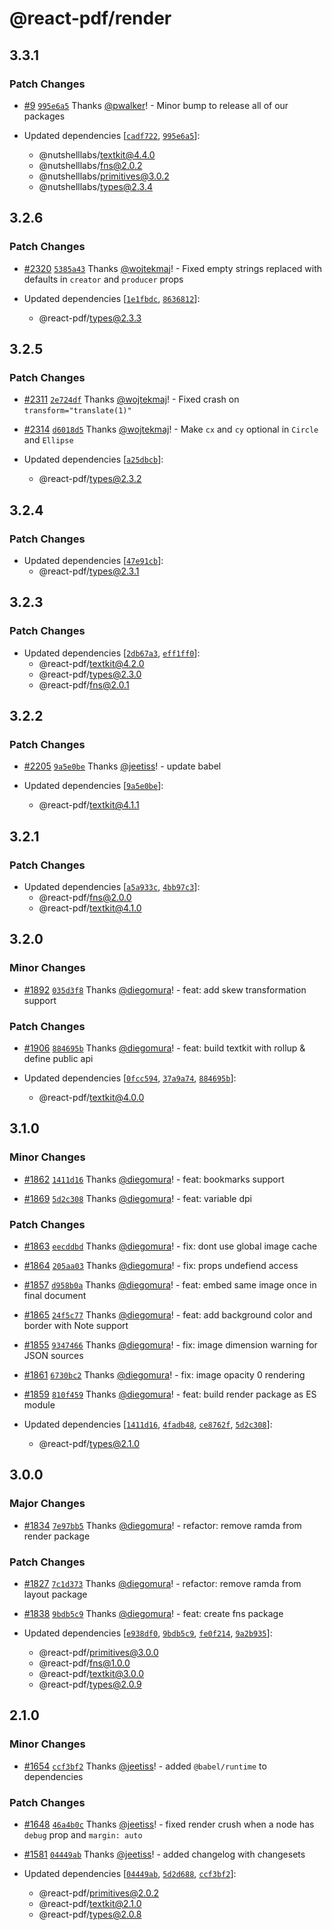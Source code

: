 # @react-pdf/render

## 3.3.1

### Patch Changes

- [#9](https://github.com/nutshelllabs/react-pdf/pull/9) [`995e6a5`](https://github.com/nutshelllabs/react-pdf/commit/995e6a5ea74e105448cd4683745ea272646402b7) Thanks [@pwalker](https://github.com/pwalker)! - Minor bump to release all of our packages

- Updated dependencies [[`cadf722`](https://github.com/nutshelllabs/react-pdf/commit/cadf722b5275fd7981b49682b2eb353798772d6e), [`995e6a5`](https://github.com/nutshelllabs/react-pdf/commit/995e6a5ea74e105448cd4683745ea272646402b7)]:
  - @nutshelllabs/textkit@4.4.0
  - @nutshelllabs/fns@2.0.2
  - @nutshelllabs/primitives@3.0.2
  - @nutshelllabs/types@2.3.4

## 3.2.6

### Patch Changes

- [#2320](https://github.com/diegomura/react-pdf/pull/2320) [`5385a43`](https://github.com/diegomura/react-pdf/commit/5385a438cb4876d1dc00d49d5fdd2e07c0d16167) Thanks [@wojtekmaj](https://github.com/wojtekmaj)! - Fixed empty strings replaced with defaults in `creator` and `producer` props

- Updated dependencies [[`1e1fbdc`](https://github.com/diegomura/react-pdf/commit/1e1fbdc3c33ced46d8c7ebba7a196733cb789d59), [`8636812`](https://github.com/diegomura/react-pdf/commit/86368122ed87621d19ae3bc248080e17703d9fcb)]:
  - @react-pdf/types@2.3.3

## 3.2.5

### Patch Changes

- [#2311](https://github.com/diegomura/react-pdf/pull/2311) [`2e724df`](https://github.com/diegomura/react-pdf/commit/2e724dfaff3c9b39e9862d24b0d0e037c8a9e8c2) Thanks [@wojtekmaj](https://github.com/wojtekmaj)! - Fixed crash on `transform="translate(1)"`

* [#2314](https://github.com/diegomura/react-pdf/pull/2314) [`d6018d5`](https://github.com/diegomura/react-pdf/commit/d6018d5a80492270ff5f5b4c00e694f7dc1cd93f) Thanks [@wojtekmaj](https://github.com/wojtekmaj)! - Make `cx` and `cy` optional in `Circle` and `Ellipse`

* Updated dependencies [[`a25dbcb`](https://github.com/diegomura/react-pdf/commit/a25dbcb32b65c300f5b088e8b210bb0c1abca5c2)]:
  - @react-pdf/types@2.3.2

## 3.2.4

### Patch Changes

- Updated dependencies [[`47e91cb`](https://github.com/diegomura/react-pdf/commit/47e91cbd8016046bb4e8389ba0d1c7ede9edce59)]:
  - @react-pdf/types@2.3.1

## 3.2.3

### Patch Changes

- Updated dependencies [[`2db67a3`](https://github.com/diegomura/react-pdf/commit/2db67a38b9be98b7816a2b5aa4733446b95e3724), [`eff1ff0`](https://github.com/diegomura/react-pdf/commit/eff1ff0fefcd710994e4654904ef55843af76a17)]:
  - @react-pdf/textkit@4.2.0
  - @react-pdf/types@2.3.0
  - @react-pdf/fns@2.0.1

## 3.2.2

### Patch Changes

- [#2205](https://github.com/diegomura/react-pdf/pull/2205) [`9a5e0be`](https://github.com/diegomura/react-pdf/commit/9a5e0befb89756db07ce053192a136df9d4ba905) Thanks [@jeetiss](https://github.com/jeetiss)! - update babel

- Updated dependencies [[`9a5e0be`](https://github.com/diegomura/react-pdf/commit/9a5e0befb89756db07ce053192a136df9d4ba905)]:
  - @react-pdf/textkit@4.1.1

## 3.2.1

### Patch Changes

- Updated dependencies [[`a5a933c`](https://github.com/diegomura/react-pdf/commit/a5a933c9733e4c77338ef76a2b3545b84a646a81), [`4bb97c3`](https://github.com/diegomura/react-pdf/commit/4bb97c3b92e82d7d7be2698c770f42560c6fcab6)]:
  - @react-pdf/fns@2.0.0
  - @react-pdf/textkit@4.1.0

## 3.2.0

### Minor Changes

- [#1892](https://github.com/diegomura/react-pdf/pull/1892) [`035d3f8`](https://github.com/diegomura/react-pdf/commit/035d3f8d24fa4f4af9f350950d81b51547858367) Thanks [@diegomura](https://github.com/diegomura)! - feat: add skew transformation support

### Patch Changes

- [#1906](https://github.com/diegomura/react-pdf/pull/1906) [`884695b`](https://github.com/diegomura/react-pdf/commit/884695b44feb974f155c83e0714e8e939b4f641b) Thanks [@diegomura](https://github.com/diegomura)! - feat: build textkit with rollup & define public api

- Updated dependencies [[`0fcc594`](https://github.com/diegomura/react-pdf/commit/0fcc594310d5af30ca1e752b3efc7a047e813dcb), [`37a9a74`](https://github.com/diegomura/react-pdf/commit/37a9a747f7677fa05e3ddf5669c0379aa65c1e39), [`884695b`](https://github.com/diegomura/react-pdf/commit/884695b44feb974f155c83e0714e8e939b4f641b)]:
  - @react-pdf/textkit@4.0.0

## 3.1.0

### Minor Changes

- [#1862](https://github.com/diegomura/react-pdf/pull/1862) [`1411d16`](https://github.com/diegomura/react-pdf/commit/1411d162e04ca237bad93729695c363fdf4bdbeb) Thanks [@diegomura](https://github.com/diegomura)! - feat: bookmarks support

* [#1869](https://github.com/diegomura/react-pdf/pull/1869) [`5d2c308`](https://github.com/diegomura/react-pdf/commit/5d2c3088cf438a8abf1038b14a21117fecf59d57) Thanks [@diegomura](https://github.com/diegomura)! - feat: variable dpi

### Patch Changes

- [#1863](https://github.com/diegomura/react-pdf/pull/1863) [`eecddbd`](https://github.com/diegomura/react-pdf/commit/eecddbda083561273eda21ee9b8d6107ad21800b) Thanks [@diegomura](https://github.com/diegomura)! - fix: dont use global image cache

* [#1864](https://github.com/diegomura/react-pdf/pull/1864) [`205aa03`](https://github.com/diegomura/react-pdf/commit/205aa0334c67e7436d0a35b95b919ecee189a192) Thanks [@diegomura](https://github.com/diegomura)! - fix: props undefiend access

- [#1857](https://github.com/diegomura/react-pdf/pull/1857) [`d958b0a`](https://github.com/diegomura/react-pdf/commit/d958b0ae06a61c157b2581488a9121a0464222f4) Thanks [@diegomura](https://github.com/diegomura)! - feat: embed same image once in final document

* [#1865](https://github.com/diegomura/react-pdf/pull/1865) [`24f5c77`](https://github.com/diegomura/react-pdf/commit/24f5c77706e12dbab45053cb704a2fe7cf60eb53) Thanks [@diegomura](https://github.com/diegomura)! - feat: add background color and border with Note support

- [#1855](https://github.com/diegomura/react-pdf/pull/1855) [`9347466`](https://github.com/diegomura/react-pdf/commit/9347466e8cd33d149678903cf4cf53850a8fc64a) Thanks [@diegomura](https://github.com/diegomura)! - fix: image dimension warning for JSON sources

* [#1861](https://github.com/diegomura/react-pdf/pull/1861) [`6730bc2`](https://github.com/diegomura/react-pdf/commit/6730bc210712e6fc67b94f89f23a3d86f6a203f9) Thanks [@diegomura](https://github.com/diegomura)! - fix: image opacity 0 rendering

- [#1859](https://github.com/diegomura/react-pdf/pull/1859) [`810f459`](https://github.com/diegomura/react-pdf/commit/810f45904e9abeaff5583ed4ceb6d77e123bbaea) Thanks [@diegomura](https://github.com/diegomura)! - feat: build render package as ES module

- Updated dependencies [[`1411d16`](https://github.com/diegomura/react-pdf/commit/1411d162e04ca237bad93729695c363fdf4bdbeb), [`4fadb48`](https://github.com/diegomura/react-pdf/commit/4fadb48983d7269452f89f80c7e341ece859aaee), [`ce8762f`](https://github.com/diegomura/react-pdf/commit/ce8762f6de5c796e69ec5a225c7f3ff9c619a960), [`5d2c308`](https://github.com/diegomura/react-pdf/commit/5d2c3088cf438a8abf1038b14a21117fecf59d57)]:
  - @react-pdf/types@2.1.0

## 3.0.0

### Major Changes

- [#1834](https://github.com/diegomura/react-pdf/pull/1834) [`7e97bb5`](https://github.com/diegomura/react-pdf/commit/7e97bb579aaa847e5a2de650b5b327ac90a465c7) Thanks [@diegomura](https://github.com/diegomura)! - refactor: remove ramda from render package

### Patch Changes

- [#1827](https://github.com/diegomura/react-pdf/pull/1827) [`7c1d373`](https://github.com/diegomura/react-pdf/commit/7c1d373a06b04369e762069be4b96d4e40371ecc) Thanks [@diegomura](https://github.com/diegomura)! - refactor: remove ramda from layout package

* [#1838](https://github.com/diegomura/react-pdf/pull/1838) [`9bdb5c9`](https://github.com/diegomura/react-pdf/commit/9bdb5c934a822340754cd4c892d399f91f6218de) Thanks [@diegomura](https://github.com/diegomura)! - feat: create fns package

* Updated dependencies [[`e938df0`](https://github.com/diegomura/react-pdf/commit/e938df0857642707b10b7f65f17ed22dc394ac1b), [`9bdb5c9`](https://github.com/diegomura/react-pdf/commit/9bdb5c934a822340754cd4c892d399f91f6218de), [`fe0f214`](https://github.com/diegomura/react-pdf/commit/fe0f214dbbf2f632b852ebfe65f886ecc4dd6953), [`9a2b935`](https://github.com/diegomura/react-pdf/commit/9a2b935cfe173f80425ed87d9f474da271c050d2)]:
  - @react-pdf/primitives@3.0.0
  - @react-pdf/fns@1.0.0
  - @react-pdf/textkit@3.0.0
  - @react-pdf/types@2.0.9

## 2.1.0

### Minor Changes

- [#1654](https://github.com/diegomura/react-pdf/pull/1654) [`ccf3bf2`](https://github.com/diegomura/react-pdf/commit/ccf3bf22867a9bd49668cdd3543ec32492a40e4b) Thanks [@jeetiss](https://github.com/jeetiss)! - added `@babel/runtime` to dependencies

### Patch Changes

- [#1648](https://github.com/diegomura/react-pdf/pull/1648) [`46a4b0c`](https://github.com/diegomura/react-pdf/commit/46a4b0c88836e0653db0c8bae6f71f969882277c) Thanks [@jeetiss](https://github.com/jeetiss)! - fixed render crush when a node has `debug` prop and `margin: auto`

* [#1581](https://github.com/diegomura/react-pdf/pull/1581) [`04449ab`](https://github.com/diegomura/react-pdf/commit/04449ab352db0cca2155024dd3e8c690e42193ca) Thanks [@jeetiss](https://github.com/jeetiss)! - added changelog with changesets

* Updated dependencies [[`04449ab`](https://github.com/diegomura/react-pdf/commit/04449ab352db0cca2155024dd3e8c690e42193ca), [`5d2d688`](https://github.com/diegomura/react-pdf/commit/5d2d688e18c830bb96c6e08446437d29f9f9c65f), [`ccf3bf2`](https://github.com/diegomura/react-pdf/commit/ccf3bf22867a9bd49668cdd3543ec32492a40e4b)]:
  - @react-pdf/primitives@2.0.2
  - @react-pdf/textkit@2.1.0
  - @react-pdf/types@2.0.8
